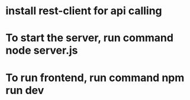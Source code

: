 # install rest-client for api calling

# To start the server, run command node server.js
# To run frontend, run command npm run dev

